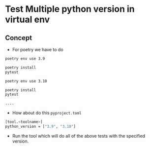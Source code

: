 # Test Multiple python version in virtual env

## Concept

- For poetry we have to do 
```sh
poetry env use 3.9

poetry install
pytest

poetry env use 3.10

poetry install
pytest

....
```
- How about do this 
`pyproject.toml`

```sh
[tool.<toolname>]
python_version = ["3.9", "3.10"]
```
- Run the tool which will do all of the above tests with the specified version.
